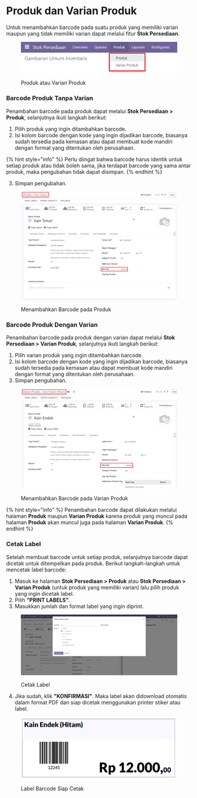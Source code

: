 # Produk dan Varian Produk

Untuk menambahkan barcode pada suatu produk yang memiliki varian maupun yang tidak memiliki varian dapat melalui fitur **Stok Persediaan**.&#x20;

<figure><img src="../../../.gitbook/assets/image (27).png" alt=""><figcaption><p>Produk atau Varian Produk</p></figcaption></figure>

### **Barcode Produk Tanpa Varian**

Penambahan barcode pada produk dapat melalui **Stok Persediaan > Produk**, selanjutnya ikuti langkah berikut:

1. Pilih produk yang ingin ditambahkan barcode.
2. Isi kolom barcode dengan kode yang ingin dijadikan barcode, biasanya sudah tersedia pada kemasan atau dapat membuat kode mandiri dengan format yang ditentukan oleh perusahaan.

{% hint style="info" %}
Perlu diingat bahwa barcode harus identik untuk setiap produk atau tidak boleh sama, jika terdapat barcode yang sama antar produk, maka pengubahan tidak dapat disimpan.
{% endhint %}

3. Simpan pengubahan.

<figure><img src="../../../.gitbook/assets/image (28).png" alt=""><figcaption><p>Menambahkan Barcode pada Produk</p></figcaption></figure>

### **Barcode Produk Dengan Varian**

Penambahan barcode pada produk dengan varian dapat melalui **Stok Persediaan > Varian Produk**, selanjutnya ikuti langkah berikut:

1. Pilih varian produk yang ingin ditambahkan barcode.
2. Isi kolom barcode dengan kode yang ingin dijadikan barcode, biasanya sudah tersedia pada kemasan atau dapat membuat kode mandiri dengan format yang ditentukan oleh perusahaan.
3. Simpan pengubahan.

<figure><img src="../../../.gitbook/assets/image (2).png" alt=""><figcaption><p>Menambahkan Barcode pada Varian Produk</p></figcaption></figure>

{% hint style="info" %}
Penambahan barcode dapat dilakukan melalui halaman **Produk** maupun **Varian Produk** karena produk yang muncul pada halaman **Produk** akan muncul juga pada halaman **Varian Produk**.
{% endhint %}

### Cetak Label

Setelah membuat barcode untuk setiap produk, selanjutnya barcode dapat dicetak untuk ditempelkan pada produk. Berikut langkah-langkah untuk mencetak label barcode:

1. Masuk ke halaman **Stok Persediaan > Produk** atau **Stok Persediaan > Varian Produk** (untuk produk yang memiliki varian) lalu pilih produk yang ingin dicetak label.
2. Pilih **"PRINT LABELS".**
3. Masukkan jumlah dan format label yang ingin diprint.

<figure><img src="../../../.gitbook/assets/image.png" alt=""><figcaption><p>Cetak Label</p></figcaption></figure>

4. Jika sudah, klik **"KONFIRMASI"**. Maka label akan didownload otomatis dalam format PDF dan siap dicetak menggunakan printer stiker atau label.

<figure><img src="../../../.gitbook/assets/image (1).png" alt=""><figcaption><p>Label Barcode Siap Cetak</p></figcaption></figure>
